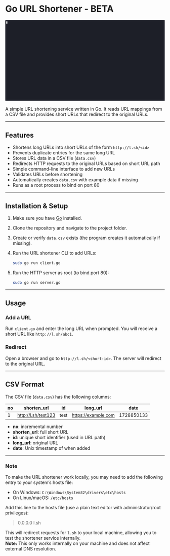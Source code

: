 # Go URL Shortener - BETA
![overview](assest/program.gif)

A simple URL shortening service written in Go. It reads URL mappings from a CSV file and provides short URLs that redirect to the original URLs.

---

## Features

- Shortens long URLs into short URLs of the form `http://l.sh/<id>`
- Prevents duplicate entries for the same long URL
- Stores URL data in a CSV file (`data.csv`)
- Redirects HTTP requests to the original URLs based on short URL path
- Simple command-line interface to add new URLs
- Validates URLs before shortening
- Automatically creates `data.csv` with example data if missing
- Runs as a root process to bind on port 80

---

## Installation & Setup

1. Make sure you have [Go](https://golang.org/dl/) installed.

2. Clone the repository and navigate to the project folder.

3. Create or verify `data.csv` exists (the program creates it automatically if missing).

4. Run the URL shortener CLI to add URLs:
    ``` bash
    sudo go run client.go
    ```
5. Run the HTTP server as root (to bind port 80):
    ``` bash
    sudo go run server.go
    ```

---

## Usage

### Add a URL

Run `client.go` and enter the long URL when prompted. You will receive a short URL like `http://l.sh/abc1`.

### Redirect

Open a browser and go to `http://l.sh/<short-id>`. The server will redirect to the original URL.

---

## CSV Format

The CSV file (`data.csv`) has the following columns:

| no | shorten_url         | id   | long_url                  | date        |
|----|---------------------|------|---------------------------|-------------|
| 1  | http://l.sh/test123 | test | https://example.com       | 1728850133  |

- **no**: incremental number
- **shorten_url**: full short URL
- **id**: unique short identifier (used in URL path)
- **long_url**: original URL
- **date**: Unix timestamp of when added

---
### Note

To make the URL shortener work locally, you may need to add the following entry to your system’s hosts file:

- On Windows: `C:\Windows\System32\drivers\etc\hosts`  
- On Linux/macOS: `/etc/hosts`

Add this line to the hosts file (use a plain text editor with administrator/root privileges):

> 0.0.0.0 l.sh

This will redirect requests for `l.sh` to your local machine, allowing you to test the shortener service internally.  
**Note:** This only works internally on your machine and does not affect external DNS resolution.

